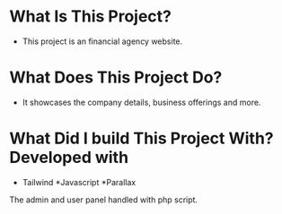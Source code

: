# What Is This Project?
* This project is an financial agency website.

# What Does This Project Do?
* It showcases the company details, business offerings and more.

# What Did I build This Project With? Developed with
* Tailwind
*Javascript
*Parallax

The admin and user panel handled with php script.
